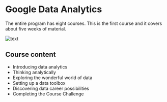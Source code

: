 <H1>Google Data Analytics</H1>

<p>The entire program has eight courses. This is the first course and it covers about five weeks of material. </p>

![text](https://d3c33hcgiwev3.cloudfront.net/imageAssetProxy.v1/4VmkhBljSKOZpIQZY1ijyg_0a978cdb91ef47e1bdff301364d98615_Screen-Shot-2021-03-03-at-12.57.36-PM.png?expiry=1628121600000&hmac=2-NNTHRwhElvFe3rNVpJIuhp93_MmrFmeB0muKK0OII)


<h2>Course content</h2>
<ul>
  <li>Introducing data analytics</li>
  <li>Thinking analytically</li>
  <li>Exploring the wonderful world of data</li>
  <li>Setting up a data toolbox</li>
  <li>Discovering data career possibilities</li>
  <li>Completing the Course Challenge</li>
</ul>
